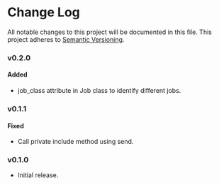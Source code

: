 # Change Log
All notable changes to this project will be documented in this file.
This project adheres to [Semantic Versioning](http://semver.org/).

### v0.2.0

#### Added

- job_class attribute in Job class to identify different jobs.

### v0.1.1

#### Fixed

- Call private include method using send.

### v0.1.0

* Initial release.
